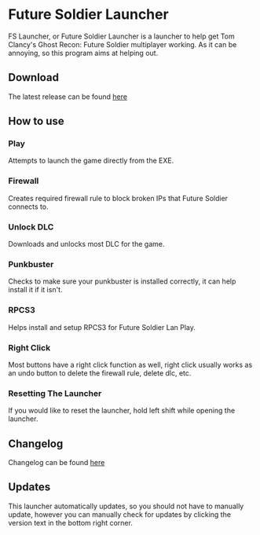 # Future Soldier Launcher  
FS Launcher, or Future Soldier Launcher is a launcher to help get Tom Clancy's Ghost Recon: Future Soldier multiplayer working. As it can be annoying, so this program aims at helping out.  
  
## Download
The latest release can be found [here](https://github.com/KilLo445/FS-Launcher/releases/latest)  
  
## How to use 
### Play   
Attempts to launch the game directly from the EXE.  
### Firewall   
Creates required firewall rule to block broken IPs that Future Soldier connects to.  
### Unlock DLC   
Downloads and unlocks most DLC for the game.
### Punkbuster   
Checks to make sure your punkbuster is installed correctly, it can help install it if it isn't.  
### RPCS3   
Helps install and setup RPCS3 for Future Soldier Lan Play.  
  
### Right Click  
Most buttons have a right click function as well, right click usually works as an undo button to delete the firewall rule, delete dlc, etc.  
  
### Resetting The Launcher
If you would like to reset the launcher, hold left shift while opening the launcher.  
  
## Changelog
Changelog can be found [here](https://github.com/KilLo445/FS-Launcher/blob/master/Changelog.md)  
  
## Updates
This launcher automatically updates, so you should not have to manually update, however you can manually check for updates by clicking the version text in the bottom right corner.
